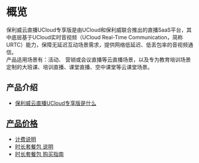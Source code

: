 <!--一下子提供一种思路，欢迎大家发挥 -->

# 概览
保利威云直播UCloud专享版是由UCloud和保利威联合推出的直播SaaS平台，其中底层基于UCloud实时音视频（UCloud Real-Time Communication，简称URTC）能力，保障无延迟互动场景需求，提供网络低延迟、低丢包率的音视频通信。    
产品适用场景有：活动、 营销或会议直播等云直播场景，以及专为教育培训场景定制的大班课、培训直播、课堂直播、空中课堂等云课堂场景。

## 产品介绍

* [保利威云直播UCloud专享版是什么](/introduction)

## [产品价格](plive//price)
* [计费说明](/plive/price/index)
* [时长套餐包 说明](/plive/price/prepay)
* [时长套餐包 购买指南](/plive/price/PrepayGuide)
